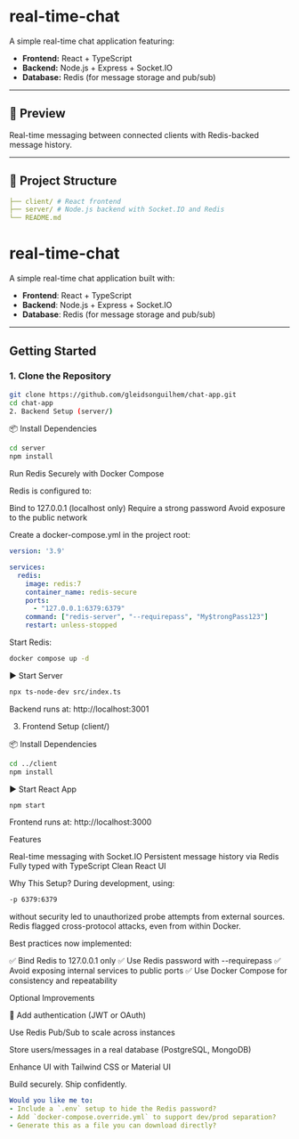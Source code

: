 # real-time-chat

A simple real-time chat application featuring:

- **Frontend:** React + TypeScript  
- **Backend:** Node.js + Express + Socket.IO  
- **Database:** Redis (for message storage and pub/sub)

---

## 📸 Preview

Real-time messaging between connected clients with Redis-backed message history.

---

## 📁 Project Structure

```yaml
├── client/ # React frontend
├── server/ # Node.js backend with Socket.IO and Redis
└── README.md
```

# real-time-chat

A simple real-time chat application built with:

- **Frontend**: React + TypeScript  
- **Backend**: Node.js + Express + Socket.IO  
- **Database**: Redis (for message storage and pub/sub)

---

## Getting Started

### 1. Clone the Repository

```bash
git clone https://github.com/gleidsonguilhem/chat-app.git
cd chat-app
2. Backend Setup (server/)
```

📦 Install Dependencies

```bash
cd server
npm install
```

Run Redis Securely with Docker Compose

Redis is configured to:

Bind to 127.0.0.1 (localhost only)
Require a strong password
Avoid exposure to the public network

Create a docker-compose.yml in the project root:

```yaml
version: '3.9'

services:
  redis:
    image: redis:7
    container_name: redis-secure
    ports:
      - "127.0.0.1:6379:6379"
    command: ["redis-server", "--requirepass", "My$trongPass123"]
    restart: unless-stopped
```

Start Redis:

```bash
docker compose up -d
```

▶ Start Server
```bash
npx ts-node-dev src/index.ts
```
Backend runs at: http://localhost:3001

3. Frontend Setup (client/)

📦 Install Dependencies

```bash
cd ../client
npm install
```

▶ Start React App

```bash
npm start
```

Frontend runs at: http://localhost:3000

Features

Real-time messaging with Socket.IO
Persistent message history via Redis
Fully typed with TypeScript
Clean React UI

Why This Setup?
During development, using:

```bash
-p 6379:6379
```

without security led to unauthorized probe attempts from external sources. Redis flagged cross-protocol attacks, even from within Docker.

Best practices now implemented:

✅ Bind Redis to 127.0.0.1 only
✅ Use Redis password with --requirepass
✅ Avoid exposing internal services to public ports
✅ Use Docker Compose for consistency and repeatability

Optional Improvements

🔐 Add authentication (JWT or OAuth)

Use Redis Pub/Sub to scale across instances

Store users/messages in a real database (PostgreSQL, MongoDB)

Enhance UI with Tailwind CSS or Material UI

Build securely. Ship confidently.

```yaml
Would you like me to:
- Include a `.env` setup to hide the Redis password?
- Add `docker-compose.override.yml` to support dev/prod separation?
- Generate this as a file you can download directly?
```

